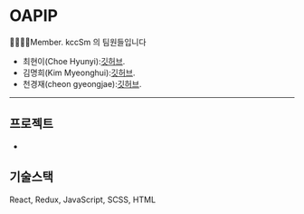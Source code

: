 # OAPIP

👨‍👩‍👦‍👦Member. kccSm 의 팀원들입니다

-  최현이(Choe Hyunyi):[깃허브](https://github.com/ChoiHyunYi).
-  김명희(Kim Myeonghui):[깃허브](https://github.com/Maykim26).
-  천경재(cheon gyeongjae):[깃허브](https://github.com/dodoisfree).
---

## 프로젝트 

-  
## 기술스택
React, Redux, JavaScript, SCSS, HTML
## 
